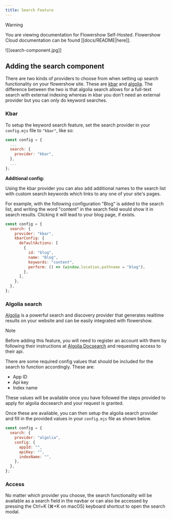 ```yaml
---
title: Search Feature
---
```

> [!warning]
> You are viewing documentation for Flowershow Self-Hosted. Flowershow Cloud documentation can be found [[docs/README|here]].

![[search-component.jpg]]

## Adding the search component

There are two kinds of providers to choose from when setting up search functionality on your flowershow site. These are [kbar](https://kbar.vercel.app/) and [algolia](https://www.algolia.com/). The difference between the two is that algolia search allows for a full-text search with external indexing whereas in kbar you don't need an external provider but you can only do keyword searches.

### Kbar

To setup the keyword search feature, set the search provider in your `config.mjs` file to `"kbar"`, like so:

```js
const config = {
  ...
  search: {
    provider: "kbar",
  },
  ...
};
```

**Additional config:**

Using the kbar provider you can also add additional names to the search list with custom search keywords which links to any one of your site's pages.

For example, with the following configuration "Blog" is added to the search list, and writing the word "content" in the search field would show it in search results. Clicking it will lead to your blog page, if exists.

```js
const config = {
  search: {
    provider: "kbar",
    kbarConfig: {
      defaultActions: [
        {
          id: "blog",
          name: "Blog",
          keywords: "content",
          perform: () => (window.location.pathname = "blog"),
        },
      ],
    },
  },
};
```

### Algolia search

[Algolia](https://www.algolia.com/) is a powerful search and discovery provider that generates realtime results on your website and can be easily integrated with flowershow.

> [!note]
> Before adding this feature, you will need to register an account with them by following their instructions at [Algolia Docsearch](https://docsearch.algolia.com/) and requesting access to their api.

There are some required config values that should be included for the search to function accordingly. These are:

- App ID
- Api key
- Index name

These values will be available once you have followed the steps provided to apply for algolia docsearch and your request is granted.

Once these are available, you can then setup the algolia search provider and fill in the provided values in your `config.mjs` file as shown below.

```js
const config = {
  search: {
    provider: "algolia",
    config: {
      appId: "",
      apiKey: "",
      indexName: "",
    },
  },
};
```

### Access

No matter which provider you choose, the search functionality will be available as a search field in the navbar or can also be accessed by pressing the Ctrl+K (⌘+K on macOS) keyboard shortcut to open the search modal.
